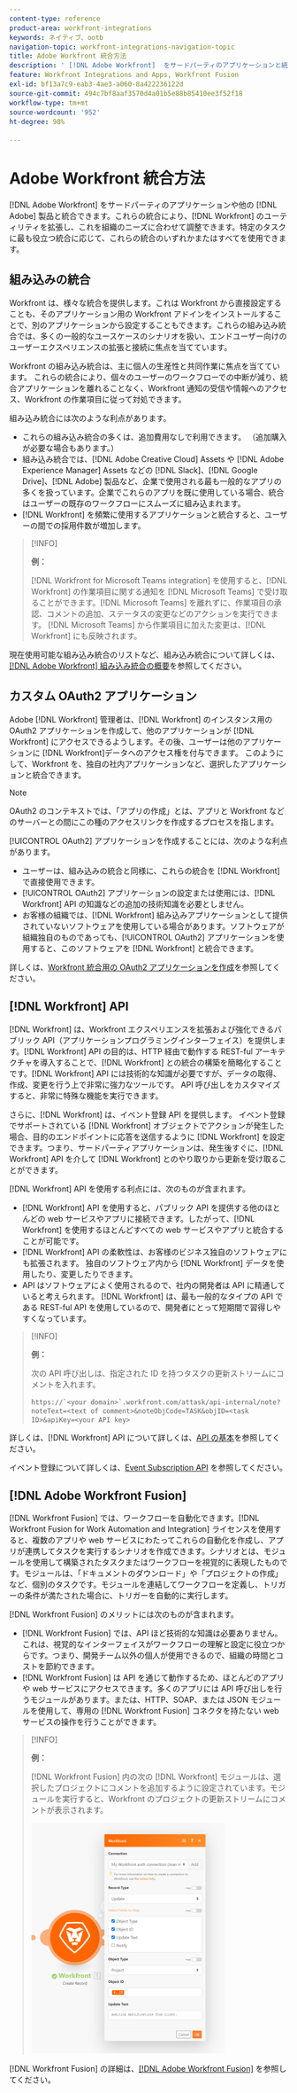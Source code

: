 ```yaml
---
content-type: reference
product-area: workfront-integrations
keywords: ネイティブ、ootb
navigation-topic: workfront-integrations-navigation-topic
title: Adobe Workfront 統合方法
description: ' [!DNL Adobe Workfront]  をサードパーティのアプリケーションと統合できます。これらの統合により、 [!DNL Workfront]  のユーティリティを拡張し、これを組織のニーズに合わせて調整できます。特定のタスクに最も役立つ統合に応じて、これらの統合のいずれかまたはすべてを使用できます。'
feature: Workfront Integrations and Apps, Workfront Fusion
exl-id: bf13a7c9-eab3-4ae3-a060-8a422236122d
source-git-commit: 494c7bf8aaf3570d4a01b5e88b85410ee3f52f18
workflow-type: tm+mt
source-wordcount: '952'
ht-degree: 98%

---
```


# Adobe Workfront 統合方法

[!DNL Adobe Workfront] をサードパーティのアプリケーションや他の [!DNL Adobe] 製品と統合できます。これらの統合により、[!DNL Workfront] のユーティリティを拡張し、これを組織のニーズに合わせて調整できます。特定のタスクに最も役立つ統合に応じて、これらの統合のいずれかまたはすべてを使用できます。

## 組み込みの統合

Workfront は、様々な統合を提供します。これは Workfront から直接設定することも、そのアプリケーション用の Workfront アドインをインストールすることで、別のアプリケーションから設定することもできます。これらの組み込み統合では、多くの一般的なユースケースのシナリオを扱い、エンドユーザー向けのユーザーエクスペリエンスの拡張と接続に焦点を当てています。

Workfront の組み込み統合は、主に個人の生産性と共同作業に焦点を当てています。 これらの統合により、個々のユーザーのワークフローでの中断が減り、統合アプリケーションを離れることなく、Workfront 通知の受信や情報へのアクセス、Workfront の作業項目に従って対処できます。

組み込み統合には次のような利点があります。

* これらの組み込み統合の多くは、追加費用なしで利用できます。 （追加購入が必要な場合もあります。）
* 組み込み統合では、[!DNL Adobe Creative Cloud] Assets や [!DNL Adobe Experience Manager] Assets などの [!DNL Slack]、[!DNL Google Drive]、[!DNL Adobe] 製品など、企業で使用される最も一般的なアプリの多くを扱っています。企業でこれらのアプリを既に使用している場合、統合はユーザーの既存のワークフローにスムーズに組み込まれます。
* [!DNL Workfront] を頻繁に使用するアプリケーションと統合すると、ユーザーの間での採用件数が増加します。

>[!INFO]
>
>**例：**
>
>[!DNL Workfront for Microsoft Teams integration] を使用すると、[!DNL Workfront] の作業項目に関する通知を [!DNL Microsoft Teams] で受け取ることができます。[!DNL Microsoft Teams] を離れずに、作業項目の承認、コメントの追加、ステータスの変更などのアクションを実行できます。 [!DNL Microsoft Teams] から作業項目に加えた変更は、[!DNL Workfront] にも反映されます。

現在使用可能な組み込み統合のリストなど、組み込み統合について詳しくは、[[!DNL Adobe Workfront] 組み込み統合の概要](../workfront-integrations-and-apps/built-in-integrations-non-admin.md)を参照してください。

## カスタム OAuth2 アプリケーション

Adobe [!DNL Workfront] 管理者は、[!DNL Workfront] のインスタンス用の OAuth2 アプリケーションを作成して、他のアプリケーションが [!DNL Workfront] にアクセスできるようします。その後、ユーザーは他のアプリケーションに [!DNL Workfront]データへのアクセス権を付与できます。 このようにして、Workfront を、独自の社内アプリケーションなど、選択したアプリケーションと統合できます。

>[!NOTE]
>
>OAuth2 のコンテキストでは、「アプリの作成」とは、アプリと Workfront などのサーバーとの間にこの種のアクセスリンクを作成するプロセスを指します。

[!UICONTROL OAuth2] アプリケーションを作成することには、次のような利点があります。

* ユーザーは、組み込みの統合と同様に、これらの統合を [!DNL Workfront] で直接使用できます。
* [!UICONTROL OAuth2] アプリケーションの設定または使用には、[!DNL Workfront] API の知識などの追加の技術知識を必要としません。
* お客様の組織では、[!DNL Workfront] 組み込みアプリケーションとして提供されていないソフトウェアを使用している場合があります。ソフトウェアが組織独自のものであっても、[!UICONTROL OAuth2] アプリケーションを使用すると、このソフトウェアを [!DNL Workfront] と統合できます。

詳しくは、[Workfront 統合用の OAuth2 アプリケーションを作成](../administration-and-setup/configure-integrations/create-oauth-application.md)を参照してください。

## [!DNL Workfront] API

[!DNL Workfront] は、Workfront エクスペリエンスを拡張および強化できるパブリック API（アプリケーションプログラミングインターフェイス）を提供します。[!DNL Workfront] API の目的は、HTTP 経由で動作する REST-ful アーキテクチャを導入することで、[!DNL Workfront] との統合の構築を簡略化することです。[!DNL Workfront] API には技術的な知識が必要ですが、データの取得、作成、変更を行う上で非常に強力なツールです。 API 呼び出しをカスタマイズすると、非常に特殊な機能を実行できます。

さらに、[!DNL Workfront] は、イベント登録 API を提供します。 イベント登録でサポートされている [!DNL Workfront] オブジェクトでアクションが発生した場合、目的のエンドポイントに応答を送信するように [!DNL Workfront] を設定できます。つまり、サードパーティアプリケーションは、発生後すぐに、[!DNL Workfront] API を介して [!DNL Workfront] とのやり取りから更新を受け取ることができます。

[!DNL Workfront] API を使用する利点には、次のものが含まれます。

* [!DNL Workfront] API を使用すると、パブリック API を提供する他のほとんどの web サービスやアプリに接続できます。したがって、[!DNL Workfront] を使用するほとんどすべての web サービスやアプリと統合することが可能です。
* [!DNL Workfront] API の柔軟性は、お客様のビジネス独自のソフトウェアにも拡張されます。 独自のソフトウェア内から [!DNL Workfront] データを使用したり、変更したりできます。
* API はソフトウェアによく使用されるので、社内の開発者は API に精通していると考えられます。 [!DNL Workfront] は、最も一般的なタイプの API である REST-ful API を使用しているので、開発者にとって短期間で習得しやすくなっています。

>[!INFO]
>
>**例：**
>
>次の API 呼び出しは、指定された ID を持つタスクの更新ストリームにコメントを入れます。
>
>```
>https://`<your domain>`.workfront.com/attask/api-internal/note?noteText=<text of comment>&noteObjCode=TASK&objID=<task ID>&apiKey=<your API key>
>```

詳しくは、[!DNL Workfront] API について詳しくは、[API の基本](../wf-api/general/api-basics.md)を参照してください。

イベント登録について詳しくは、[Event Subscription API](../wf-api/general/event-subs-api.md) を参照してください。

## [!DNL Adobe Workfront Fusion]

[!DNL Workfront Fusion] では、ワークフローを自動化できます。[!DNL Workfront Fusion for Work Automation and Integration] ライセンスを使用すると、複数のアプリや web サービスにわたってこれらの自動化を作成し、アプリが連携してタスクを実行するシナリオを作成できます。シナリオとは、モジュールを使用して構築されたタスクまたはワークフローを視覚的に表現したものです。モジュールは、「ドキュメントのダウンロード」や「プロジェクトの作成」など、個別のタスクです。モジュールを連結してワークフローを定義し、トリガーの条件が満たされた場合に、トリガーを自動的に実行します。

[!DNL Workfront Fusion] のメリットには次のものが含まれます。

* [!DNL Workfront Fusion] では、API ほど技術的な知識は必要ありません。これは、視覚的なインターフェイスがワークフローの理解と設定に役立つからです。つまり、開発チーム以外の個人が使用できるので、組織の時間とコストを節約できます。
* [!DNL Workfront Fusion] は API を通じて動作するため、ほとんどのアプリや web サービスにアクセスできます。多くのアプリには API 呼び出しを行うモジュールがあります。または、HTTP、SOAP、または JSON モジュールを使用して、専用の [!DNL Workfront Fusion] コネクタを持たない web サービスの操作を行うことができます。

>[!INFO]
>
>**例：**
>
>[!DNL Workfront Fusion] 内の次の [!DNL Workfront] モジュールは、選択したプロジェクトにコメントを追加するように設定されています。モジュールを実行すると、Workfront のプロジェクトの更新ストリームにコメントが表示されます。
>
>![ 例：Fusion でのコメントの追加 ](assets/fusion-example-comment-350x416.png)

[!DNL Workfront Fusion] の詳細は、[[!DNL Adobe Workfront Fusion]](https://experienceleague.adobe.com/ja/docs/workfront-fusion/using/home) を参照してください。
